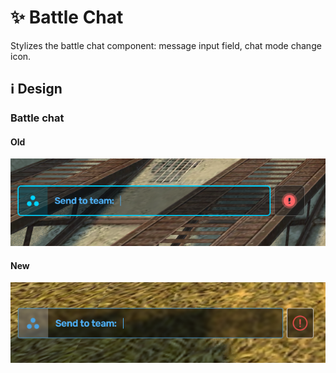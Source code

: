 # ✨ Battle Chat

Stylizes the battle chat component: message input field, chat mode change icon.

## ℹ️ Design

### Battle chat

#### Old

![](/images/battle/old/battlechat.png)

#### New

![](/images/battle/new/battlechat.png)
